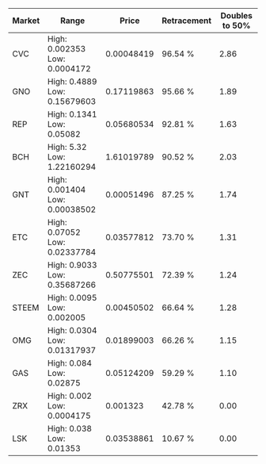 | Market | Range | Price| Retracement | Doubles to 50% |
| --- | --- | --- | --- | --- |
| CVC | High: 0.002353<br />Low: 0.0004172 | 0.00048419 | 96.54 % | 2.86 |
| GNO | High: 0.4889<br />Low: 0.15679603 | 0.17119863 | 95.66 % | 1.89 |
| REP | High: 0.1341<br />Low: 0.05082 | 0.05680534 | 92.81 % | 1.63 |
| BCH | High: 5.32<br />Low: 1.22160294 | 1.61019789 | 90.52 % | 2.03 |
| GNT | High: 0.001404<br />Low: 0.00038502 | 0.00051496 | 87.25 % | 1.74 |
| ETC | High: 0.07052<br />Low: 0.02337784 | 0.03577812 | 73.70 % | 1.31 |
| ZEC | High: 0.9033<br />Low: 0.35687266 | 0.50775501 | 72.39 % | 1.24 |
| STEEM | High: 0.0095<br />Low: 0.002005 | 0.00450502 | 66.64 % | 1.28 |
| OMG | High: 0.0304<br />Low: 0.01317937 | 0.01899003 | 66.26 % | 1.15 |
| GAS | High: 0.084<br />Low: 0.02875 | 0.05124209 | 59.29 % | 1.10 |
| ZRX | High: 0.002<br />Low: 0.0004175 | 0.001323 | 42.78 % | 0.00 |
| LSK | High: 0.038<br />Low: 0.01353 | 0.03538861 | 10.67 % | 0.00 |
